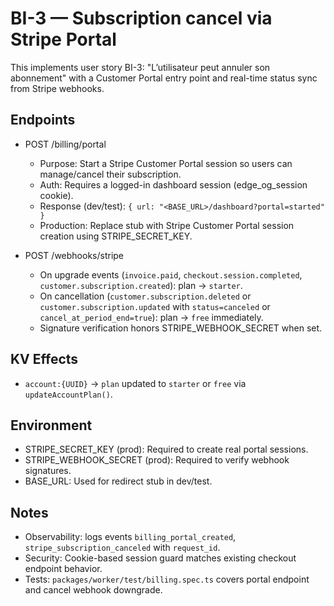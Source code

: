 # BI-3 — Subscription cancel via Stripe Portal

This implements user story BI-3: "L’utilisateur peut annuler son abonnement" with a Customer Portal entry point and real-time status sync from Stripe webhooks.

## Endpoints

- POST /billing/portal
  - Purpose: Start a Stripe Customer Portal session so users can manage/cancel their subscription.
  - Auth: Requires a logged-in dashboard session (edge_og_session cookie).
  - Response (dev/test): `{ url: "<BASE_URL>/dashboard?portal=started" }`
  - Production: Replace stub with Stripe Customer Portal session creation using STRIPE_SECRET_KEY.

- POST /webhooks/stripe
  - On upgrade events (`invoice.paid`, `checkout.session.completed`, `customer.subscription.created`): plan → `starter`.
  - On cancellation (`customer.subscription.deleted` or `customer.subscription.updated` with `status=canceled` or `cancel_at_period_end=true`): plan → `free` immediately.
  - Signature verification honors STRIPE_WEBHOOK_SECRET when set.

## KV Effects

- `account:{UUID}` → `plan` updated to `starter` or `free` via `updateAccountPlan()`.

## Environment

- STRIPE_SECRET_KEY (prod): Required to create real portal sessions.
- STRIPE_WEBHOOK_SECRET (prod): Required to verify webhook signatures.
- BASE_URL: Used for redirect stub in dev/test.

## Notes

- Observability: logs events `billing_portal_created`, `stripe_subscription_canceled` with `request_id`.
- Security: Cookie-based session guard matches existing checkout endpoint behavior.
- Tests: `packages/worker/test/billing.spec.ts` covers portal endpoint and cancel webhook downgrade.
